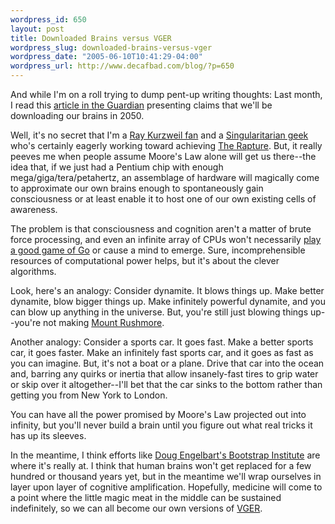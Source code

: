 ```yaml
--- 
wordpress_id: 650
layout: post
title: Downloaded Brains versus VGER
wordpress_slug: downloaded-brains-versus-vger
wordpress_date: "2005-06-10T10:41:29-04:00"
wordpress_url: http://www.decafbad.com/blog/?p=650
---
```

And while I'm on a roll trying to dump pent-up writing thoughts:  Last month, I read this [article in the Guardian][ag] presenting claims that we'll be downloading our brains in 2050.

Well, it's no secret that I'm a [Ray Kurzweil fan][rk] and a [Singularitarian geek][sing] who's certainly eagerly working toward achieving [The Rapture][rapture].  But, it really peeves me when people assume Moore's Law alone will get us there--the idea that, if we just had a Pentium chip with enough mega/giga/tera/petahertz, an assemblage of hardware will magically come to approximate our own brains enough to spontaneously gain consciousness or at least enable it to host one of our own existing cells of awareness.

The problem is that consciousness and cognition aren't a matter of brute force processing, and even an infinite array of CPUs won't necessarily [play a good game of Go][go] or cause a mind to emerge.  Sure, incomprehensible resources of computational power helps, but it's about the clever algorithms.  

Look, here's an analogy:  Consider dynamite.  It blows things up.  Make better dynamite, blow bigger things up.  Make infinitely powerful dynamite, and you can blow up anything in the universe.  But, you're still just blowing things up--you're not making [Mount Rushmore][mr].

Another analogy:  Consider a sports car.  It goes fast.  Make a better sports car, it goes faster.  Make an infinitely fast sports car, and it goes as fast as you can imagine.  But, it's not a boat or a plane.  Drive that car into the ocean and, barring any quirks or inertia that allow insanely-fast tires to grip water or skip over it altogether--I'll bet that the car sinks to the bottom rather than getting you from New York to London.

You can have all the power promised by Moore's Law projected out into infinity, but you'll never build a brain until you figure out what real tricks it has up its sleeves.  

In the meantime, I think efforts like [Doug Engelbart's Bootstrap Institute][bi] are where it's really at.  I think that human brains won't get replaced for a few hundred or thousand years yet, but in the meantime we'll wrap ourselves in layer upon layer of cognitive amplification.  Hopefully, medicine will come to a point where the little magic meat in the middle can be sustained indefinitely, so we can all become our own versions of [VGER][vger].

[go]: http://www.aihorizon.com/essays/goai/
[vger]: http://www.google.com/search?q=vger+%22star+trek%22
[bi]: http://www.bootstrap.org/
[rk]: http://www.kurzweilai.net/index.html?flash=0
[ag]: http://www.guardian.co.uk/life/science/story/0,12996,1489699,00.html
[rapture]: http://www.antipope.org/charlie/toughguide.html
[sing]: http://www.wholeearthmag.com/ArticleBin/111-6.pdf
[mr]: http://www.nps.gov/moru/

